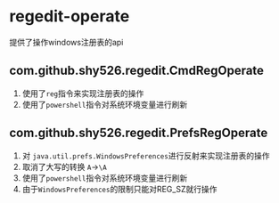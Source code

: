 # regedit-operate

提供了操作windows注册表的api

## com.github.shy526.regedit.CmdRegOperate 

1. 使用了`reg`指令来实现注册表的操作
2. 使用了`powershell`指令对系统环境变量进行刷新


## com.github.shy526.regedit.PrefsRegOperate

1. 对 `java.util.prefs.WindowsPreferences`进行反射来实现注册表的操作
2. 取消了大写的转换 `A`->`\A`
3. 使用了`powershell`指令对系统环境变量进行刷新
4. 由于`WindowsPreferences`的限制只能对REG_SZ就行操作
